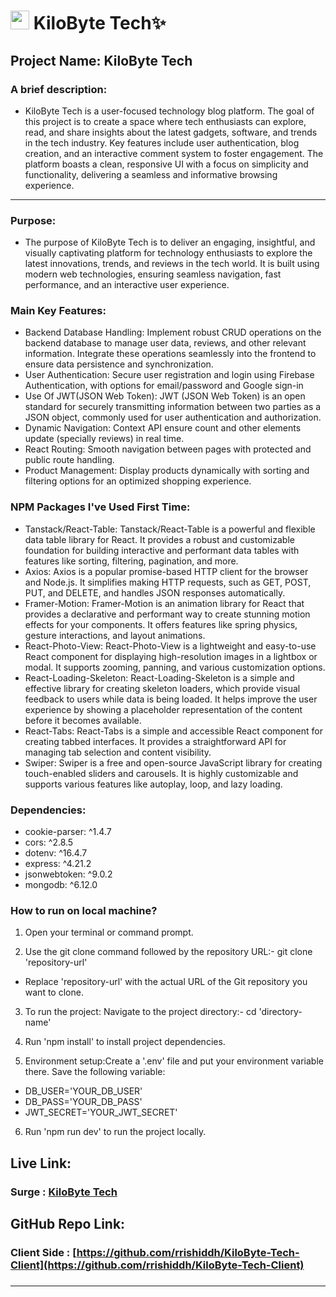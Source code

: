 # <img width="30px" src="https://img.icons8.com/?size=100&id=n16PSBiTkMuV&format=png&color=000000"/> KiloByte Tech✨

## Project Name: KiloByte Tech

### A brief description: 
- KiloByte Tech is a user-focused technology blog platform. The goal of this project is to create a space where tech enthusiasts can explore, read, and share insights about the latest gadgets, software, and trends in the tech industry. Key features include user authentication, blog creation, and an interactive comment system to foster engagement. The platform boasts a clean, responsive UI with a focus on simplicity and functionality, delivering a seamless and informative browsing experience.  


---

### Purpose:

- The purpose of KiloByte Tech is to deliver an engaging, insightful, and visually captivating platform for technology enthusiasts to explore the latest innovations, trends, and reviews in the tech world. It is built using modern web technologies, ensuring seamless navigation, fast performance, and an interactive user experience.
  



### Main Key Features:

- Backend Database Handling: Implement robust CRUD operations on the backend database to manage user data, reviews, and other relevant information. Integrate these operations seamlessly into the frontend to ensure data persistence and synchronization. 
- User Authentication: Secure user registration and login using Firebase Authentication, with options for email/password and Google sign-in
- Use Of JWT(JSON Web Token): JWT (JSON Web Token) is an open standard for securely transmitting information between two parties as a JSON object, commonly used for user authentication and authorization.
- Dynamic Navigation: Context API ensure count and other elements update (specially reviews) in real time.
- React Routing: Smooth navigation between pages with protected and public route handling.
- Product Management: Display products dynamically with sorting and filtering options for an optimized shopping experience.

### NPM Packages I've Used First Time:
- Tanstack/React-Table: Tanstack/React-Table is a powerful and flexible data table library for React. It provides a robust and customizable foundation for building interactive and performant data tables with features like sorting, filtering, pagination, and more.
- Axios: Axios is a popular promise-based HTTP client for the browser and Node.js. It simplifies making HTTP requests, such as GET, POST, PUT, and DELETE, and handles JSON responses automatically.
- Framer-Motion: Framer-Motion is an animation library for React that provides a declarative and performant way to create stunning motion effects for your components. It offers features like spring physics, gesture interactions, and layout animations.
- React-Photo-View: React-Photo-View is a lightweight and easy-to-use React component for displaying high-resolution images in a lightbox or modal. It supports zooming, panning, and various customization options.
- React-Loading-Skeleton: React-Loading-Skeleton is a simple and effective library for creating skeleton loaders, which provide visual feedback to users while data is being loaded. It helps improve the user experience by showing a placeholder representation of the content before it becomes available.
- React-Tabs: React-Tabs is a simple and accessible React component for creating tabbed interfaces. It provides a straightforward API for managing tab selection and content visibility.
- Swiper: Swiper is a free and open-source JavaScript library for creating touch-enabled sliders and carousels. It is highly customizable and supports various features like autoplay, loop, and lazy loading.

### Dependencies:
- cookie-parser: ^1.4.7
- cors: ^2.8.5
- dotenv: ^16.4.7
- express: ^4.21.2
- jsonwebtoken: ^9.0.2
- mongodb: ^6.12.0


### How to run on local machine?
1. Open your terminal or command prompt.

2. Use the git clone command followed by the repository URL:-  git clone 'repository-url'

- Replace 'repository-url' with the actual URL of the Git repository you want to clone.

3. To run the project: Navigate to the project directory:- cd 'directory-name' 

4. Run 'npm install' to install project dependencies.

5. Environment setup:Create a '.env' file and put your environment variable there. Save the following variable:
- DB_USER='YOUR_DB_USER'
- DB_PASS='YOUR_DB_PASS'
- JWT_SECRET='YOUR_JWT_SECRET'

6. Run 'npm run dev' to run the project locally.


##  Live Link: 
### Surge : [KiloByte Tech](https://kilobyte-tech-rrishiddh.surge.sh/)

##  GitHub Repo Link: 
###  Client Side : [https://github.com/rrishiddh/KiloByte-Tech-Client](https://github.com/rrishiddh/KiloByte-Tech-Client)

### 


<hr/>